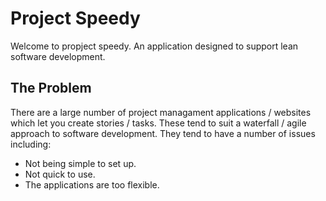 # Project Speedy
Welcome to propject speedy. An application designed to support lean software development.

## The Problem
There are a large number of project managament applications / websites which let you create stories / tasks. These tend to suit a waterfall / agile approach to software development. They tend to have a number of issues including:
* Not being simple to set up.
* Not quick to use.
* The applications are too flexible.
